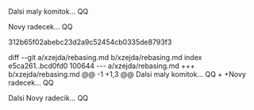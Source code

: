 Dalsi maly komitok... QQ

Novy radecek... QQ

312b65f02abebc23d2a9c52454cb0335de8793f3

diff --git a/xzejda/rebasing.md b/xzejda/rebasing.md
index e5ca261..bcd0fd0 100644
--- a/xzejda/rebasing.md
+++ b/xzejda/rebasing.md
@@ -1 +1,3 @@
 Dalsi maly komitok... QQ
+
+Novy radecek... QQ

Dalsi Novy radecik... QQ
